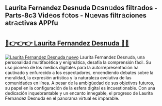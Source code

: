 ## Laurita Fernandez Desnuda D𝚎sn𝚞dos filtr𝚊dos - Parts-8c3 Vid𝚎os f𝚘tos - N𝚞evas filtr𝚊ciones atr𝚊ctivas APPfu

# <h2><a href="http://mb3u3u.tromn.icu/?c=Laurita+Fernandez+Desnuda">🔗👉👉👉 Laurita Fernandez Desnuda 🔗🔗</a></h2>

[![Laurita Fernandez Desnuda nuevo](https://i.imgur.com/pEAQMta.gif)](http://mb3u3u.tromn.icu/?c=Laurita+Fernandez+Desnuda)
Laurita Fernandez Desnuda, una personalidad multifacética y enigmática, desafía la comprensión fácil. Su uso pionero de los medios digitales para la autorrepresentación ha cautivado y enfurecido a los espectadores, encendiendo debates sobre la moralidad, la expresión artística y la naturaleza evolutiva de las comunidades en línea. A pesar de la ambigüedad de sus objetivos futuros, su papel en la configuración de la esfera digital es incuestionable. Con una dedicación inquebrantable y un encanto innegable, el progreso de Laurita Fernandez Desnuda en el panorama virtual es imparable.
